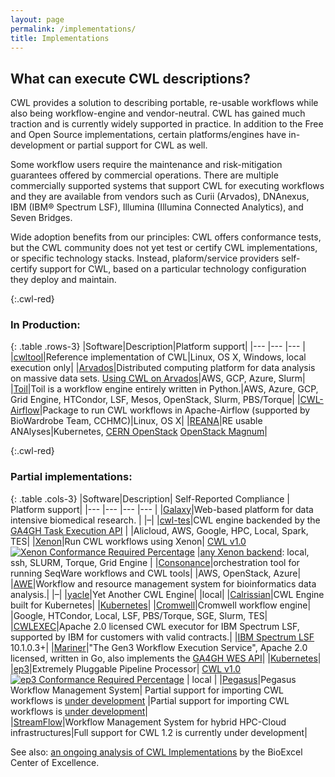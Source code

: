 ```yaml
---
layout: page
permalink: /implementations/
title: Implementations
---
```


## What can execute CWL descriptions?
CWL provides a
solution to describing portable, re-usable workflows while also
being workflow-engine and vendor-neutral.
CWL has gained much traction and is currently widely
supported in practice. In addition to the Free and Open Source implementations, certain platforms/engines have in-development or partial support for CWL as well.  

Some workflow users require the maintenance and risk-mitigation
guarantees offered by commercial operations. There are multiple
commercially supported systems that support CWL for executing
workflows and they are available from vendors such as Curii
(Arvados), DNAnexus, IBM (IBM® Spectrum LSF), Illumina
(Illumina Connected Analytics), and Seven Bridges.

Wide adoption benefits from our principles: CWL offers 
conformance tests, but the CWL community does not yet test or certify
CWL implementations, or specific technology stacks. Instead, 
plaform/service providers self-certify support for CWL, based on a
particular technology configuration they deploy and maintain.

{:.cwl-red}
### In Production:

{: .table .rows-3}
|Software|Description|Platform support|
|--- |--- |--- |
|[cwltool](https://github.com/common-workflow-language/cwltool)|Reference implementation of CWL|Linux, OS X, Windows, local execution only|
|[Arvados](https://arvados.org/)|Distributed computing platform for data analysis on massive data sets. [Using CWL on Arvados](https://doc.arvados.org/user/cwl/cwl-runner.html)|AWS, GCP, Azure, Slurm|
|[Toil](https://github.com/BD2KGenomics/toil)|Toil is a workflow engine entirely written in Python.|AWS, Azure, GCP, Grid Engine, HTCondor, LSF, Mesos, OpenStack, Slurm, PBS/Torque|
|[CWL-Airflow](https://github.com/Barski-lab/cwl-airflow)|Package to run CWL workflows in Apache-Airflow (supported by BioWardrobe Team, CCHMC)|Linux, OS X|
|[REANA](https://reana.readthedocs.io/en/latest/index.html)|RE usable ANAlyses|Kubernetes, [CERN OpenStack](https://clouddocs.web.cern.ch/clouddocs/containers/) [OpenStack Magnum](https://wiki.openstack.org/wiki/Magnum)|

{:.cwl-red}
### Partial implementations:

{: .table .cols-3}
|Software|Description| Self-Reported Compliance | Platform support|
|--- |--- |--- |--- |
|[Galaxy](https://galaxyproject.org/)|Web-based platform for data intensive biomedical research. | |&#8211;|
|[cwl-tes](https://github.com/ohsu-comp-bio/cwl-tes)|CWL engine backended by the [GA4GH Task Execution API](https://github.com/ga4gh/task-execution-schemas) | |Alicloud, AWS, Google, HPC, Local, Spark, TES|
|[Xenon](https://nlesc.github.io/Xenon/)|Run CWL workflows using Xenon| <a href="https://github.com/xenon-middleware/xenonflow#cwl-compliance-v10">CWL v1.0 <img src="https://badgen.net/https/raw.githubusercontent.com/xenon-middleware/xenon-flow/gh-pages/badges/required.json?icon=commonwl" alt="Xenon Conformance Required Percentage"></a> |[any Xenon backend](https://nlesc.github.io/Xenon/): local, ssh, SLURM, Torque, Grid Engine |
|[Consonance](https://github.com/Consonance/consonance)|orchestration tool for running SeqWare workflows and CWL tools| |AWS, OpenStack, Azure|
|[AWE](https://github.com/MG-RAST/AWE)|Workflow and resource management system for bioinformatics data analysis.| |&#8211;|
|[yacle](https://github.com/otiai10/yacle)|Yet Another CWL Engine| |local|
|[Calrissian](https://github.com/Duke-GCB/calrissian)|CWL Engine built for Kubernetes| |[Kubernetes](https://kubernetes.io/)|
|[Cromwell](https://github.com/broadinstitute/cromwell)|Cromwell workflow engine| |Google, HTCondor, Local, LSF, PBS/Torque, SGE, Slurm, TES|
|[CWLEXEC](https://github.com/IBMSpectrumComputing/cwlexec)|Apache 2.0 licensed CWL executor for IBM Spectrum LSF, supported by IBM for customers with valid contracts.| |[IBM Spectrum LSF](https://developer.ibm.com/storage/products/ibm-spectrum-lsf/#) 10.1.0.3+|
|[Mariner](https://github.com/uc-cdis/mariner)|"The Gen3 Workflow Execution Service", Apache 2.0 licensed, written in Go, also implements the [GA4GH WES API](https://ga4gh.github.io/workflow-execution-service-schemas)| |[Kubernetes](https://kubernetes.io)|
|[ep3](https://github.com/tom-tan/ep3)|Extremely Pluggable Pipeline Processor| <a href="https://github.com/tom-tan/ep3#conformance-tests-for-cwl-v10-for-the-latest-release">CWL v1.0 <img src="https://badgen.net/https/raw.githubusercontent.com/tom-tan/conformance/master/conformance/ep3/cwl_v1.0/ep3_latest/required.json?icon=commonwl" alt="ep3 Conformance Required Percentage"></a> | local |
|[Pegasus](https://pegasus.isi.edu/documentation/reference-guide/cwl-support.html)|Pegasus Workflow Management System| Partial support for importing CWL workflows is <a href="https://pegasus.isi.edu/documentation/manpages/pegasus-cwl-converter.html">under development</a> |Partial support for importing CWL workflows is [under development](https://pegasus.isi.edu/documentation/manpages/pegasus-cwl-converter.html)|  
|[StreamFlow](https://streamflow.di.unito.it/)|Workflow Management System for hybrid HPC-Cloud infrastructures|Full support for CWL 1.2 is currently under development|

See also: [an ongoing analysis of CWL Implementations](https://docs.bioexcel.eu/cwl-engine-guide/about.html#summary-of-engines) by the BioExcel Center of Excellence.
